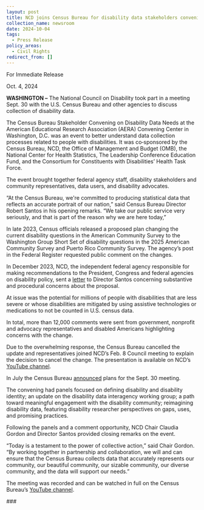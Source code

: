 ```yaml
---
layout: post
title: NCD joins Census Bureau for disability data stakeholders convening
collection_name: newsroom
date: 2024-10-04
tags:
  - Press Release
policy_areas:
  - Civil Rights
redirect_from: []
---
```


For Immediate Release

Oct. 4, 2024

**WASHINGTON –** The National Council on Disability took part in a meeting Sept. 30 with the U.S. Census Bureau and other agencies to discuss collection of disability data.

The Census Bureau Stakeholder Convening on Disability Data Needs at the American Educational Research Association (AERA) Convening Center in Washington, D.C. was an event to better understand data collection processes related to people with disabilities. It was co‑sponsored by the Census Bureau, NCD, the Office of Management and Budget (OMB), the National Center for Health Statistics, The Leadership Conference Education Fund, and the Consortium for Constituents with Disabilities’ Health Task Force.

The event brought together federal agency staff, disability stakeholders and community representatives, data users, and disability advocates.

“At the Census Bureau, we're committed to producing statistical data that reflects an accurate portrait of our nation,” said Census Bureau Director Robert Santos in his opening remarks. “We take our public service very seriously, and that is part of the reason why we are here today,”

In late 2023, Census officials released a proposed plan changing the current disability questions in the American Community Survey to the Washington Group Short Set of disability questions in the 2025 American Community Survey and Puerto Rico Community Survey. The agency’s post in the Federal Register requested public comment on the changes.

In December 2023, NCD, the independent federal agency responsible for making recommendations to the President, Congress and federal agencies on disability policy, sent a [letter](https://www.ncd.gov/letters/2023-12-19-ncd-letter-to-census-on-proposed-change-to-disability-questions-in-american-community-survey/) to Director Santos concerning substantive and procedural concerns about the proposal.

At issue was the potential for millions of people with disabilities that are less severe or whose disabilities are mitigated by using assistive technologies or medications to not be counted in U.S. census data.

In total, more than 12,000 comments were sent from government, nonprofit and advocacy representatives and disabled Americans highlighting concerns with the change.

Due to the overwhelming response, the Census Bureau cancelled the update and representatives joined NCD’s Feb. 8 Council meeting to explain the decision to cancel the change. The presentation is available on NCD’s [YouTube channel](https://youtu.be/tlAmPm0UW6U?t=3198).

In July the Census Bureau [announced](https://www.census.gov/newsroom/press-releases/2024/disability-data-needs.html) plans for the Sept. 30 meeting.

The convening had panels focused on defining disability and disability identity; an update on the disability data interagency working group; a path toward meaningful engagement with the disability community; reimagining disability data, featuring disability researcher perspectives on gaps, uses, and promising practices.

Following the panels and a comment opportunity, NCD Chair Claudia Gordon and Director Santos provided closing remarks on the event.

“Today is a testament to the power of collective action,” said Chair Gordon. “By working together in partnership and collaboration, we will and can ensure that the Census Bureau collects data that accurately represents our community, our beautiful community, our sizable community, our diverse community, and the data will support our needs.”

The meeting was recorded and can be watched in full on the Census Bureau’s [YouTube channel](https://www.youtube.com/watch?v=A2M7a7ZXRZI).

\###
